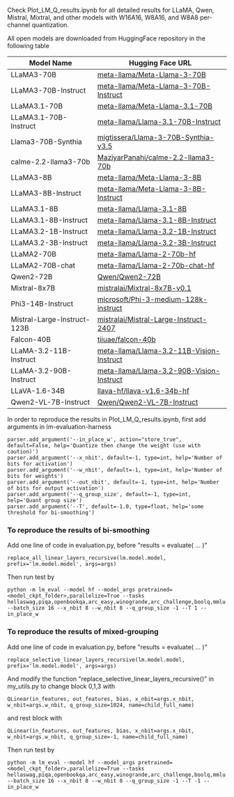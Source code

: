 Check Plot_LM_Q_results.ipynb for all detailed results for LLaMA, Qwen, Mistral, Mixtral, and other models with W16A16, W8A16, and W8A8 per-channel quantization.

All open models are downloaded from HuggingFace repository in the following table

| Model Name                       | Hugging Face URL                                                     |
|----------------------------------|---------------------------------------------------------------------|
| LLaMA3-70B                      | [meta-llama/Meta-Llama-3-70B](https://huggingface.co/meta-llama/Meta-Llama-3-70B)       |
| LLaMA3-70B-Instruct             | [meta-llama/Meta-Llama-3-70B-Instruct](https://huggingface.co/meta-llama/Meta-Llama-3-70B-Instruct) |
| LLaMA3.1-70B                    | [meta-llama/Meta-Llama-3.1-70B](https://huggingface.co/meta-llama/Meta-Llama-3.1-70B)     |
| LLaMA3.1-70B-Instruct           | [meta-llama/Llama-3.1-70B-Instruct](https://huggingface.co/meta-llama/Llama-3.1-70B-Instruct)  |
| Llama3-70B-Synthia              | [migtissera/Llama-3-70B-Synthia-v3.5](https://huggingface.co/migtissera/Llama-3-70B-Synthia-v3.5) |
| calme-2.2-llama3-70b            | [MaziyarPanahi/calme-2.2-llama3-70b](https://huggingface.co/MaziyarPanahi/calme-2.2-llama3-70b) |
| LLaMA3-8B                       | [meta-llama/Meta-Llama-3-8B](https://huggingface.co/meta-llama/Meta-Llama-3-8B)        |
| LLaMA3-8B-Instruct              | [meta-llama/Meta-Llama-3-8B-Instruct](https://huggingface.co/meta-llama/Meta-Llama-3-8B-Instruct) |
| LLaMA3.1-8B                     | [meta-llama/Llama-3.1-8B](https://huggingface.co/meta-llama/Llama-3.1-8B)           |
| LLaMA3.1-8B-Instruct            | [meta-llama/Llama-3.1-8B-Instruct](https://huggingface.co/meta-llama/Llama-3.1-8B-Instruct)  |
| LLaMA3.2-1B-Instruct            | [meta-llama/Llama-3.2-1B-Instruct](https://huggingface.co/meta-llama/Llama-3.2-1B-Instruct)  |
| LLaMA3.2-3B-Instruct            | [meta-llama/Llama-3.2-3B-Instruct](https://huggingface.co/meta-llama/Llama-3.2-3B-Instruct)  |
| LLaMA2-70B                      | [meta-llama/Llama-2-70b-hf](https://huggingface.co/meta-llama/Llama-2-70b-hf)         |
| LLaMA2-70B-chat                 | [meta-llama/Llama-2-70b-chat-hf](https://huggingface.co/meta-llama/Llama-2-70b-chat-hf)    |
| Qwen2-72B                       | [Qwen/Qwen2-72B](https://huggingface.co/Qwen/Qwen2-72B)                     |
| Mixtral-8x7B                    | [mistralai/Mixtral-8x7B-v0.1](https://huggingface.co/mistralai/Mixtral-8x7B-v0.1)       |
| Phi3-14B-Instruct               | [microsoft/Phi-3-medium-128k-instruct](https://huggingface.co/microsoft/Phi-3-medium-128k-instruct) |
| Mistral-Large-Instruct-123B     | [mistralai/Mistral-Large-Instruct-2407](https://huggingface.co/mistralai/Mistral-Large-Instruct-2407) |
| Falcon-40B                      | [tiiuae/falcon-40b](https://huggingface.co/tiiuae/falcon-40b)                  |
| LLaMA-3.2-11B-Instruct          | [meta-llama/Llama-3.2-11B-Vision-Instruct](https://huggingface.co/meta-llama/Llama-3.2-11B-Vision-Instruct) |
| LLaMA-3.2-90B-Instruct          | [meta-llama/Llama-3.2-90B-Vision-Instruct](https://huggingface.co/meta-llama/Llama-3.2-90B-Vision-Instruct) |
| LLaVA-1.6-34B                   | [llava-hf/llava-v1.6-34b-hf](https://huggingface.co/llava-hf/llava-v1.6-34b-hf)        |
| Qwen2-VL-7B-Instruct            | [Qwen/Qwen2-VL-7B-Instruct](https://huggingface.co/Qwen/Qwen2-VL-7B-Instruct)          |



In order to reproduce the results in Plot_LM_Q_results.ipynb, first add arguments in lm-evaluation-harness
```
parser.add_argument('--in_place_w', action="store_true", default=False, help='Quantize then change the weight (use with caution)')
parser.add_argument('--x_nbit', default=-1, type=int, help='Number of bits for activation')
parser.add_argument('--w_nbit', default=-1, type=int, help='Number of bits for weights')
parser.add_argument('--out_nbit', default=-1, type=int, help='Number of bits for output activation')
parser.add_argument('--q_group_size', default=-1, type=int, help='Quant group size')
parser.add_argument('--T', default=-1.0, type=float, help='some threshold for bi-smoothing')
```
### To reproduce the results of bi-smoothing

Add one line of code in evaluation.py, before "results = evaluate( ... )"
```
replace_all_linear_layers_recursive(lm.model.model, prefix='lm.model.model', args=args)
```
Then run test by 
```
python -m lm_eval --model hf --model_args pretrained=<model_ckpt_folder>,parallelize=True --tasks hellaswag,piqa,openbookqa,arc_easy,winogrande,arc_challenge,boolq,mmlu  --batch_size 16 --x_nbit 8 --w_nbit 8 --q_group_size -1 --T 1 --in_place_w
```

### To reproduce the results of mixed-grouping
Add one line of code in evaluation.py, before "results = evaluate( ... )"
```
replace_selective_linear_layers_recursive(lm.model.model, prefix='lm.model.model', args=args)
```
And modify the function "replace_selective_linear_layers_recursive()" in my_utils.py to change block 0,1,3 with 
```
QLinear(in_features, out_features, bias, x_nbit=args.x_nbit, w_nbit=args.w_nbit, q_group_size=1024, name=child_full_name)
```
and rest block with
```
QLinear(in_features, out_features, bias, x_nbit=args.x_nbit, w_nbit=args.w_nbit, q_group_size=-1, name=child_full_name)
```
Then run test by 
```
python -m lm_eval --model hf --model_args pretrained=<model_ckpt_folder>,parallelize=True --tasks hellaswag,piqa,openbookqa,arc_easy,winogrande,arc_challenge,boolq,mmlu  --batch_size 16 --x_nbit 8 --w_nbit 8 --q_group_size -1 --T -1 --in_place_w
```
